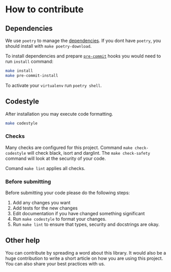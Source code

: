 # How to contribute

## Dependencies

We use `poetry` to manage the [dependencies](https://github.com/python-poetry/poetry).
If you dont have `poetry`, you should install with `make poetry-download`.

To install dependencies and prepare [`pre-commit`](https://pre-commit.com/) hooks you would need to run `install` command:

```bash
make install
make pre-commit-install
```

To activate your `virtualenv` run `poetry shell`.

## Codestyle

After installation you may execute code formatting.

```bash
make codestyle
```

### Checks

Many checks are configured for this project. Command `make check-codestyle` will check black, isort and darglint.
The `make check-safety` command will look at the security of your code.

Comand `make lint` applies all checks.

### Before submitting

Before submitting your code please do the following steps:

1. Add any changes you want
1. Add tests for the new changes
1. Edit documentation if you have changed something significant
1. Run `make codestyle` to format your changes.
1. Run `make lint` to ensure that types, security and docstrings are okay.

## Other help

You can contribute by spreading a word about this library.
It would also be a huge contribution to write
a short article on how you are using this project.
You can also share your best practices with us.
